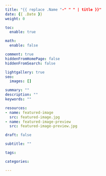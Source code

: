 ```yaml
---
title: "{{ replace .Name "-" " " | title }}"
date: {{ .Date }}
weight: 0

toc:
  enable: true

math:
  enable: false

comment: true
hiddenFromHomePage: false
hiddenFromSearch: false

lightgallery: true
seo:
  images: []

summary: ""
description: ""
keywords: ""

resources:
- name: featured-image
  src: featured-image.jpg
- name: featured-image-preview
  src: featured-image-preview.jpg

draft: false

subtitle: ""

tags:

categories:

---
```


